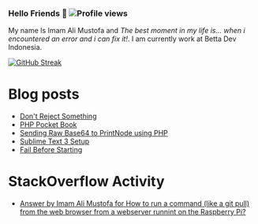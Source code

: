 ### Hello Friends 👋 ![Profile views](https://gpvc.arturio.dev/darkterminal)

My name Is Imam Ali Mustofa and _The best moment in my life is... when i encountered an error and i can fix it!_. I am currently work at Betta Dev Indonesia.

[![GitHub Streak](https://github-readme-streak-stats.herokuapp.com/?user=darkterminal&theme=dark)](https://github.com/DenverCoder1/github-readme-streak-stats)

# Blog posts
<!-- BLOG-POST-LIST:START -->
- [Don't Reject Something](https://dev.to/darkterminal/don-t-reject-something-24ll)
- [PHP Pocket Book](https://dev.to/darkterminal/php-pocket-book-4p3i)
- [Sending Raw Base64 to PrintNode using PHP](https://dev.to/darkterminal/sending-raw-base64-to-printnode-using-php-54hm)
- [Sublime Text 3 Setup](https://dev.to/darkterminal/sublime-text-3-setup-npi)
- [Fail Before Starting](https://www.bettadevindonesia.com/dev-daily/fail-before-starting/)
<!-- BLOG-POST-LIST:END -->

# StackOverflow Activity
<!-- STACKOVERFLOW:START -->
- [Answer by Imam Ali Mustofa for How to run a command (like a git pull) from the web browser from a webserver runnint on the Raspberry Pi?](https://stackoverflow.com/questions/66496352/how-to-run-a-command-like-a-git-pull-from-the-web-browser-from-a-webserver-run/66496470#66496470)
<!-- STACKOVERFLOW:END -->
